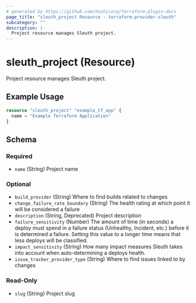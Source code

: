 ```yaml
---
# generated by https://github.com/hashicorp/terraform-plugin-docs
page_title: "sleuth_project Resource - terraform-provider-sleuth"
subcategory: ""
description: |-
  Project resource manages Sleuth project.
---
```


# sleuth_project (Resource)

Project resource manages Sleuth project.

## Example Usage

```terraform
resource "sleuth_project" "example_tf_app" {
  name = "Example Terraform Application"
}
```

<!-- schema generated by tfplugindocs -->
## Schema

### Required

- `name` (String) Project name

### Optional

- `build_provider` (String) Where to find builds related to changes
- `change_failure_rate_boundary` (String) The health rating at which point it will be considered a failure
- `description` (String, Deprecated) Project description
- `failure_sensitivity` (Number) The amount of time (in seconds) a deploy must spend in a failure status (Unhealthy, Incident, etc.) before it is determined a failure. Setting this value to a longer time means that less deploys will be classified.
- `impact_sensitivity` (String) How many impact measures Sleuth takes into account when auto-determining a deploys health.
- `issue_tracker_provider_type` (String) Where to find issues linked to by changes

### Read-Only

- `slug` (String) Project slug


